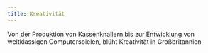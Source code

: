 ```yaml
---
title: Kreativität
---
```


Von der Produktion von Kassenknallern bis zur Entwicklung von weltklassigen Computerspielen, blüht Kreativität in Großbritannien
